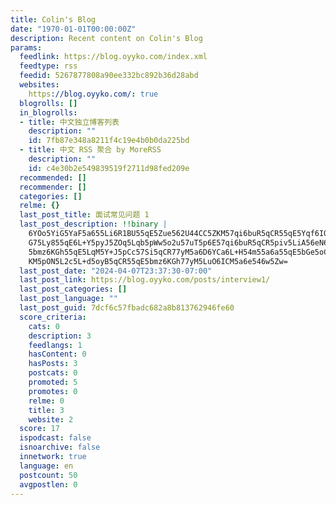 ```yaml
---
title: Colin's Blog
date: "1970-01-01T00:00:00Z"
description: Recent content on Colin's Blog
params:
  feedlink: https://blog.oyyko.com/index.xml
  feedtype: rss
  feedid: 5267877808a90ee332bc892b36d28abd
  websites:
    https://blog.oyyko.com/: true
  blogrolls: []
  in_blogrolls:
  - title: 中文独立博客列表
    description: ""
    id: 7fb87e348a8211f4c19e4b0b0da225bd
  - title: 中文 RSS 聚合 by MoreRSS
    description: ""
    id: c4e30b2e549839519f2711d98fed209e
  recommended: []
  recommender: []
  categories: []
  relme: {}
  last_post_title: 面试常见问题 1
  last_post_description: !!binary |
    6YOo5YiG5YaF5a655Li6R1BU55qE5Zue562U44CC5ZKM57qi6buR5qCR55qE5Yqf6IO957
    G75Ly855qE6L+Y5pyJ5ZOq5Lqb5pWw5o2u57uT5p6E57qi6buR5qCR5piv5LiA56eN6Ieq
    5bmz6KGh55qE5LqM5Y+J5pCc57Si5qCR77yM5a6D6YCa6L+H54m55a6a55qE5bGe5oCn5Z
    KM5pON5L2c5L+d5oyB5qCR55qE5bmz6KGh77yM5LuO6ICM5a6e546w5Zw=
  last_post_date: "2024-04-07T23:37:30-07:00"
  last_post_link: https://blog.oyyko.com/posts/interview1/
  last_post_categories: []
  last_post_language: ""
  last_post_guid: 7dcf6c57fbadc682a8b813762946fe60
  score_criteria:
    cats: 0
    description: 3
    feedlangs: 1
    hasContent: 0
    hasPosts: 3
    postcats: 0
    promoted: 5
    promotes: 0
    relme: 0
    title: 3
    website: 2
  score: 17
  ispodcast: false
  isnoarchive: false
  innetwork: true
  language: en
  postcount: 50
  avgpostlen: 0
---
```

